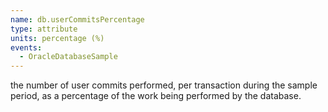 ```yaml
---
name: db.userCommitsPercentage
type: attribute
units: percentage (%)
events:
  - OracleDatabaseSample
---
```


the number of user commits performed, per transaction during the sample period, as a percentage of the work being performed by the database.